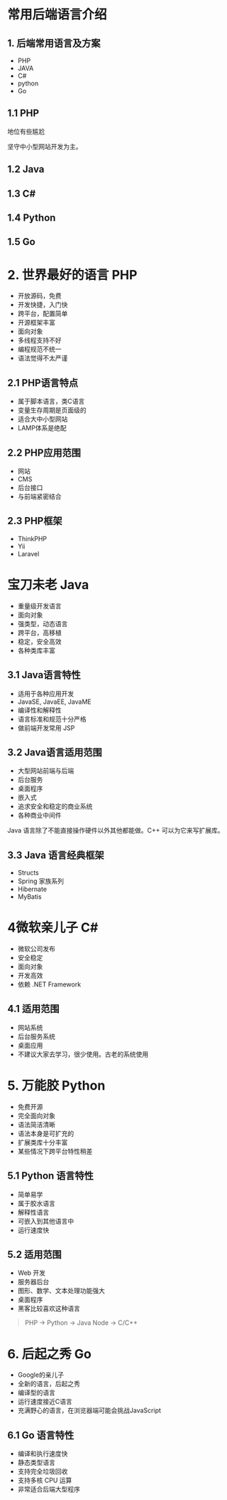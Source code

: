 # 常用后端语言介绍

  ## 1.  后端常用语言及方案
  * PHP
* JAVA
* C#
* python
* Go
## 1.1 PHP
地位有些尴尬

坚守中小型网站开发为主。

## 1.2 Java
## 1.3 C#
## 1.4 Python
## 1.5 Go

# 2. 世界最好的语言 PHP
* 开放源码，免费
* 开发快捷，入门快
* 跨平台，配置简单
* 开源框架丰富
* 面向对象
* 多线程支持不好
* 编程规范不统一
* 语法觉得不太严谨

## 2.1 PHP语言特点
* 属于脚本语言，类C语言
* 变量生存周期是页面级的
* 适合大中小型网站
* LAMP体系是绝配
  
## 2.2 PHP应用范围
* 网站
* CMS
* 后台接口
* 与前端紧密结合

## 2.3 PHP框架
* ThinkPHP
* Yii
* Laravel

# 宝刀未老 Java
* 重量级开发语言
* 面向对象
* 强类型，动态语言
* 跨平台，高移植
* 稳定，安全高效
* 各种类库丰富

## 3.1 Java语言特性
* 适用于各种应用开发
* JavaSE, JavaEE, JavaME
* 编译性和解释性
* 语言标准和规范十分严格
* 做前端开发常用 JSP

## 3.2 Java语言适用范围
* 大型网站前端与后端
* 后台服务
* 桌面程序
* 嵌入式
* 追求安全和稳定的商业系统
* 各种商业中间件
  
Java 语言除了不能直接操作硬件以外其他都能做。C++ 可以为它来写扩展库。
## 3.3 Java 语言经典框架
* Structs
* Spring 家族系列
* Hibernate
* MyBatis
  
# 4微软亲儿子 C#
* 微软公司发布
* 安全稳定
* 面向对象
* 开发高效
* 依赖 .NET Framework
  
 ## 4.1 适用范围
* 网站系统
* 后台服务系统
* 桌面应用
* 不建议大家去学习，很少使用。古老的系统使用
  
# 5. 万能胶 Python
* 免费开源
* 完全面向对象
* 语法简洁清晰
* 语法本身是可扩充的
* 扩展类库十分丰富
* 某些情况下跨平台特性稍差
  
## 5.1 Python 语言特性
* 简单易学
* 属于胶水语言
* 解释性语言
* 可嵌入到其他语言中
* 运行速度快
## 5.2 适用范围
* Web 开发
* 服务器后台
* 图形、数学、文本处理功能强大
* 桌面程序
* 黑客比较喜欢这种语言
  
>  PHP -> Python -> Java
> Node -> C/C++

# 6. 后起之秀 Go
* Google的亲儿子
* 全新的语言，后起之秀
* 编译型的语言
* 运行速度接近C语言
* 充满野心的语言，在浏览器端可能会挑战JavaScript

## 6.1 Go 语言特性
* 编译和执行速度快
* 静态类型语言
* 支持完全垃圾回收
* 支持多核 CPU 运算
* 非常适合后端大型程序

